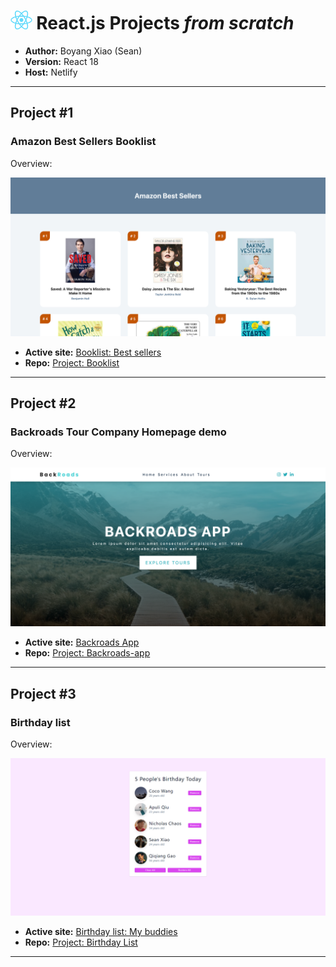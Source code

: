 # <img src='./pubilc/React-icon.png' height = 30px> React.js Projects *from scratch*

- **Author:** Boyang Xiao (Sean)
- **Version:** React 18
- **Host:** Netlify

---

## Project #1

### Amazon Best Sellers Booklist

Overview:

<a href = 'https://sean-react-booklist.netlify.app'><img src="./pubilc/1-Booklist-overview.png"> </a>

- **Active site:** [Booklist: Best sellers](https://sean-react-booklist.netlify.app)
- **Repo:** [Project: Booklist](https://github.com/SeanXiaoby/react-learning-udemy/tree/main/2-my-booklist)

---

## Project #2

### Backroads Tour Company Homepage demo

Overview: 

<a href = 'https://sean-react-backroads.netlify.app/'><img src="./pubilc/2-Backroads-overview.png"> </a>

- **Active site:** [Backroads App](https://sean-react-backroads.netlify.app/)
- **Repo:** [Project: Backroads-app](https://github.com/SeanXiaoby/react-learning-udemy/tree/main/3-backroads-app)

---

## Project #3

### Birthday list

Overview:

<a href = 'https://sean-react-birthday-list.netlify.app/'><img src="./pubilc/3-birthday-list-overview.png"> </a>

- **Active site:** [Birthday list: My buddies](https://sean-react-birthday-list.netlify.app/)
- **Repo:** [Project: Birthday List](https://github.com/SeanXiaoby/react-learning-udemy/tree/main/4-birthday-list)

---
